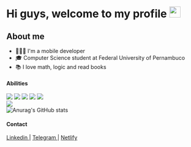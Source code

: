 # Hi guys, welcome to my profile <img src="https://github.com/TheDudeThatCode/TheDudeThatCode/blob/master/Assets/Hi.gif" width="29px"> 

## About me
- 👩🏽‍💻 I'm a mobile developer
- 🎓 Computer Science student at Federal University of Pernambuco
- 📚 I love math, logic and read books

#### Abilities
<img src='https://img.shields.io/badge/HTML5-E34F26?style=for-the-badge&logo=html5&logoColor=white'/> <img src='https://img.shields.io/badge/CSS-239120?&style=for-the-badge&logo=css3&logoColor=white'/> <img src="https://img.shields.io/badge/JavaScript-323330?style=for-the-badge&logo=javascript&logoColor=F7DF1E" /> <img src="https://img.shields.io/badge/Python-14354C?style=for-the-badge&logo=python&logoColor=white" /> <img src="https://img.shields.io/badge/React-20232A?style=for-the-badge&logo=react&logoColor=61DAFB" /> 
<br/>
<img align="center" src='https://github-readme-stats.vercel.app/api/top-langs/?username=talinejoventino&repo=Fun-with-DS-and-Algo&theme=dark'/>
<br/>
![Anurag's GitHub stats]( https://github-readme-stats.vercel.app/api?username=talinejoventino&show_icons=true&theme=radical)

#### Contact

<a href="https://www.linkedin.com/in/talinejoventino" target="_blank"> Linkedin </a> | <a href="https://t.me/talinejoventino" target="_blank"> Telegram </a> | <a href="https://app.netlify.com/teams/taline-peres29/sites" target="_blank"> Netlify </a> 


